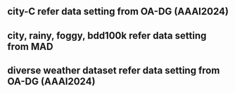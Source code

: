 ## city-C refer data setting from OA-DG (AAAI2024)
## city, rainy, foggy, bdd100k refer data setting from MAD
## diverse weather dataset refer data setting from OA-DG (AAAI2024)

